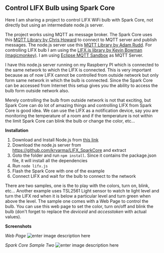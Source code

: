 Control LIFX Bulb using Spark Core
-----------------------------

Here I am sharing a project to control LIFX WiFi bulb with Spark Core, not directly but using an intermediate node.js server. 

The project works using MQTT as message broker. The Spark Core uses this [MQTT Library by Chris Howard][1] to connect to MQTT server and publish messages. The node.js server use this [MQTT Library by Adam Rudd][2]. For controlling LIFX bulb I am using the [LIFX.js library by Kevin Bowman (magicmonkey)][3]. I am using 
[Eclipse MQTT Sandbox][4] as MQTT Server.

I have this node.js server running on my Raspberry PI which is connected to the same network to which the LIFX is connected. This is very important because as of now LIFX cannot be controlled from outside network but only form same network in which the bulb is connected. Since the Spark Core can be accessed from Internet this setup gives you the ability to access the bulb form outside network also.

Merely controlling the bulb from outside network is not that exciting, but Spark Core can do lot of amazing things and controlling LIFX from Spark Core is good idea. We can use the LIFX as a notification device, say you are monitoring the temperature of a room and if the temperature is not within the limit Spark Core can blink the bulb or change the color, etc...

**Installation**

 1. Download and Install Node.js from [this link][5] 
 2. Download the node.js server from https://github.com/krvarma/LIFX_SparkCore and extract 
 3. Goto the folder and run `npm install`. Since it contains the package.json file, it will install all the dependencies 
 4. Run `node lifx.js` 
 5. Flash the Spark Core with one of the example 
 6. Connect LIFX and wait for the bulb to connect to the network

There are two samples, one is the to play with the colors, turn on, blink, etc... Another example uses TSL2561 Light sensor to watch te light level and turn the LIFX red when it is below a particular level and turn green when above the level. The sample one comes with a Web Page to control the bulb. You can use this web page to set the color, turn on/off and blink the bulb (don't forget to replace the *deviceid* and *accesstoken* with actual values).

**Screenshots**

*Web Page*
![enter image description here][6]

*Spark Core Sample Two* 
![enter image description here][7]


  [1]: https://community.spark.io/t/mqtt-library-and-sample/2111
  [2]: https://github.com/adamvr/MQTT.js/
  [3]: https://github.com/magicmonkey/lifxjs
  [4]: http://iot.eclipse.org/sandbox.html
  [5]: http://nodejs.org/
  [6]: https://raw.githubusercontent.com/krvarma/LIFX_SparkCore/master/screenshots/web.jpg
  [7]: https://raw.githubusercontent.com/krvarma/LIFX_SparkCore/master/screenshots/spark.JPG